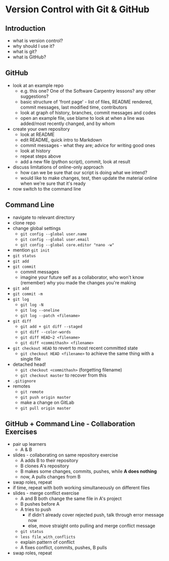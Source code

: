 # Version Control with Git & GitHub

## Introduction

- what is version control?
- why should I use it?
- what is git?
- what is GitHub?

## GitHub

- look at an example repo
    - e.g. this one? One of the Software Carpentry lessons? any other suggestions?
    - basic structure of 'front page' - list of files, README rendered, commit messages, last modified time, contributors
    - look at graph of history, branches, commit messages and codes
    - open an example file, use blame to look at when a line was added/most recently changed, and by whom
- create your own repository
    - look at README
    - edit README, quick intro to Markdown
    - commit messages - what they are; advice for writing good ones
    - look at history
    - repeat steps above
    - add a new file (python script), commit, look at result
- discuss limitations of online-only approach
    - how can we be sure that our script is doing what we intend?
    - would like to make changes, test, then update the material online when we're sure that it's ready
- now switch to the command line

## Command Line

- navigate to relevant directory
- clone repo
- change global settings
  - `git config --global user.name`
  - `git config --global user.email`
  - `git config --global core.editor "nano -w"`
- mention `git init`
- `git status`
- `git add`
- `git commit`
  - commit messages
  - imagine your future self as a collaborator, who won't know (remember) why you made the changes you're making
- `git add`
- `git commit -m`
- `git log`
  - `git log -N`
  - `git log --oneline`
  - `git log --patch <filename>`
- `git diff`
  - `git add + git diff --staged`
  - `git diff --color-words`
  - `git diff HEAD~2 <filename>`
  - `git diff <commithash> <filename>`
- `git checkout HEAD` to revert to most recent committed state
  - `git checkout HEAD <filename>` to achieve the same thing with a single file
- detached head!
  - `git checkout <commithash>` (forgetting filename)
  - `git checkout master` to recover from this
- `.gitignore`
- remotes
  - `git remote`
  - `git push origin master`
  - make a change on GitLab
  - `git pull origin master`

## GitHub + Command Line - Collaboration Exercises

- pair up learners
    - A & B
- slides - collaborating on same repository exercise
    - A adds B to their repository
    - B clones A's repository
    - B makes some changes, commits, pushes, while __A does nothing__
    - now, A pulls changes from B
- swap roles, repeat
- if time, repeat with both working simultaneously on different files
- slides - merge conflict exercise
    - A and B both change the same file in A's project
    - B pushes before A
    - A tries to push
        - if didn't already cover rejected push, talk through error message now
        - else, move straight onto pulling and merge conflict message
    - `git status`
    - `less file_with_conflicts`
    - explain pattern of conflict
    - A fixes conflict, commits, pushes, B pulls
- swap roles, repeat
